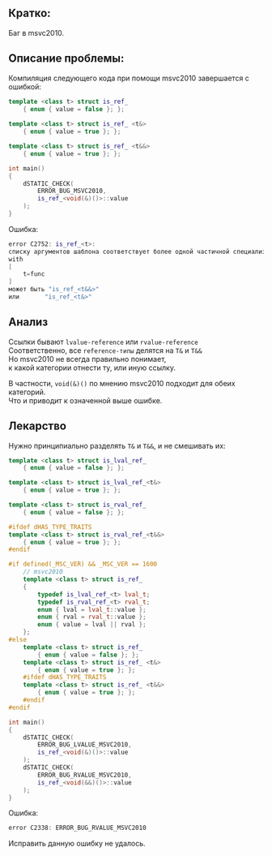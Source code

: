 
Кратко:
------
Баг в msvc2010.  


Описание проблемы:
------            
Компиляция следующего кода при помощи msvc2010 завершается с ошибкой:  

```cpp
template <class t> struct is_ref_
    { enum { value = false }; };
    
template <class t> struct is_ref_ <t&>
    { enum { value = true }; };

template <class t> struct is_ref_ <t&&>
    { enum { value = true }; };

int main()
{
    dSTATIC_CHECK(
        ERROR_BUG_MSVC2010, 
        is_ref_<void(&)()>::value
    );
}
```

Ошибка:  

```cpp
error C2752: is_ref_<t>: 
списку аргументов шаблона соответствует более одной частичной специализации
with
[
    t=func
]
может быть "is_ref_<t&&>"
или       "is_ref_<t&>"
```

## Анализ
Ссылки бывают `lvalue-reference` или `rvalue-reference`  
Соответственно, все `reference-типы` делятся на `T&` и `T&&`  
Но msvc2010 не всегда правильно понимает,  
к какой категории отнести ту, или иную ссылку.  

В частности, `void(&)()` по мнению msvc2010 подходит для обеих категорий.  
Что и приводит к означенной выше ошибке.  

## Лекарство
Нужно принципиально разделять `T&` и `T&&`, и не смешивать их:  

```cpp
template <class t> struct is_lval_ref_
    { enum { value = false }; };

template <class t> struct is_lval_ref_<t&>
    { enum { value = true }; };

template <class t> struct is_rval_ref_
    { enum { value = false }; };

#ifdef dHAS_TYPE_TRAITS
template <class t> struct is_rval_ref_<t&&>
    { enum { value = true }; };
#endif

#if defined(_MSC_VER) && _MSC_VER == 1600
    // msvc2010
    template <class t> struct is_ref_
    { 
        typedef is_lval_ref_<t> lval_t;
        typedef is_rval_ref_<t> rval_t;
        enum { lval = lval_t::value }; 
        enum { rval = rval_t::value }; 
        enum { value = lval || rval }; 
    };
#else
    template <class t> struct is_ref_
        { enum { value = false }; };
    template <class t> struct is_ref_ <t&>
        { enum { value = true }; };
    #ifdef dHAS_TYPE_TRAITS
    template <class t> struct is_ref_ <t&&>
        { enum { value = true }; };
    #endif
#endif

int main()
{
    dSTATIC_CHECK(
        ERROR_BUG_LVALUE_MSVC2010, 
        is_ref_<void(&)()>::value
    );
    dSTATIC_CHECK(
        ERROR_BUG_RVALUE_MSVC2010, 
        is_ref_<void(&&)()>::value
    );
}

```

Ошибка:  

```cpp
error C2338: ERROR_BUG_RVALUE_MSVC2010
```
Исправить данную ошибку не удалось.  
